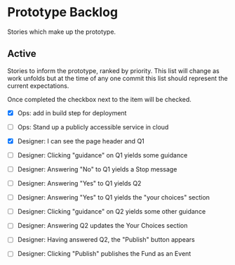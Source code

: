 # Prototype Backlog

Stories which make up the prototype.

## Active

Stories to inform the prototype, ranked by priority. This list will change as work unfolds but at
the time of any one commit this list should represent the current expectations.

Once completed the checkbox next to the item will be checked.

- [x] Ops: add in build step for deployment

- [ ] Ops: Stand up a publicly accessible service in cloud

- [x] Designer: I can see the page header and Q1

- [ ] Designer: Clicking "guidance" on Q1 yields some guidance

- [ ] Designer: Answering "No" to Q1 yields a Stop message

- [ ] Designer: Answering "Yes" to Q1 yields Q2

- [ ] Designer: Answering "Yes" to Q1 yields the "your choices" section

- [ ] Designer: Clicking "guidance" on Q2 yields some other guidance

- [ ] Designer: Answering Q2 updates the Your Choices section

- [ ] Designer: Having answered Q2, the "Publish" button appears

- [ ] Designer: Clicking "Publish" publishes the Fund as an Event
